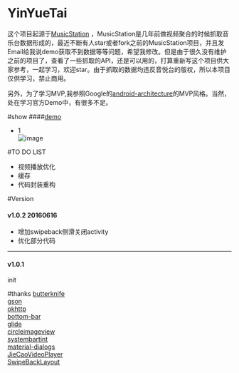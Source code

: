 # YinYueTai
这个项目起源于[MusicStation](https://github.com/babylikebird/MusicStation)
，MusicStation是几年前做视频聚合的时候抓取音乐台数据形成的，最近不断有人star或者fork之前的MusicStation项目，并且发Email给我说demo获取不到数据等等问题，希望我修改。但是由于很久没有维护之前的项目了，查看了一些抓取的API，还是可以用的，打算重新写这个项目供大家参考，一起学习，欢迎star。由于抓取的数据均违反音悦台的版权，所以本项目仅供学习，禁止商用。

另外，为了学习MVP,我参照Google的[android-architecture](https://github.com/googlesamples/android-architecture)的MVP风格。当然，处在学习官方Demo中，有很多不足。


#show
####[demo](http://beta.qq.com/m/50u1)
- 1<br>
![image](https://github.com/babylikebird/YinYueTai/blob/master/show.gif)

#TO DO LIST
- 视频播放优化<br>
- 缓存
- 代码封装重构

#Version
#### v1.0.2 20160616
 * 增加swipeback侧滑关闭activity
 * 优化部分代码


------
#### v1.0.1
init
 


#thanks
[butterknife](https://github.com/JakeWharton/butterknife)<br/>
[gson](https://github.com/google/gson)<br/>
[okhttp](https://github.com/square/okhttp)<br/>
[bottom-bar](https://github.com/roughike/BottomBar)<br/>
[glide](https://github.com/bumptech/glide)<br/>
[circleimageview](https://github.com/hdodenhof/CircleImageView)<br/>
[systembartint](https://github.com/jgilfelt/SystemBarTint)<br/>
[material-dialogs](https://github.com/afollestad/material-dialogs)<br/>
[JieCaoVideoPlayer](https://github.com/lipangit/JieCaoVideoPlayer)<br/>
[SwipeBackLayout](https://github.com/babylikebird/SwipeBackLayout)
